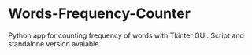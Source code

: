 # Words-Frequency-Counter
Python app for counting frequency of words with Tkinter GUI. Script and standalone version avaiable
